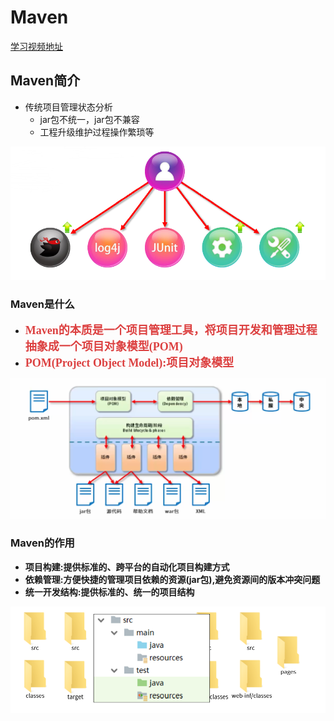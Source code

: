 # Maven

[学习视频地址](https://www.bilibili.com/video/BV1Ah411S7ZE?from=search&seid=14759276795870625829&spm_id_from=333.337.0.0)

## Maven简介

- 传统项目管理状态分析
  - jar包不统一，jar包不兼容
  - 工程升级维护过程操作繁琐等

![1638153708162](./images/00/01.png)

### Maven是什么

- <font color=#DC4040 size=4 face="黑体">**Maven的本质是一个项目管理工具，将项目开发和管理过程抽象成一个项目对象模型(POM)**</font>
- <font color=#DC4040 size=4 face="黑体">**POM(Project Object Model):项目对象模型**</font>

![1638154195820](./images/00/02.png)

### Maven的作用

- **项目构建:提供标准的、跨平台的自动化项目构建方式**
- **依赖管理:方便快捷的管理项目依赖的资源(jar包),避免资源间的版本冲突问题**
- **统一开发结构:提供标准的、统一的项目结构**

![1638154515714](./images/00/03.png)



<Vssue title="Vssue Demo5"/>

